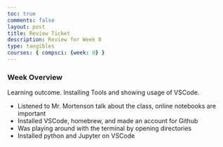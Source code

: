```yaml
---
toc: true
comments: false
layout: post
title: Review Ticket
description: Review for Week 0
type: tangibles
courses: { compsci: {week: 0} }
---
```


### Week Overview
Learning outcome.  Installing Tools and showing usage of VSCode.
 - Listened to Mr. Mortenson talk about the class, online notebooks are important
 - Installed VSCode, homebrew, and made an account for Github
 - Was playing around with the terminal by opening directories
 - Installed python and Jupyter on VSCode

